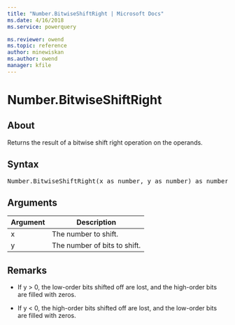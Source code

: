 ```yaml
---
title: "Number.BitwiseShiftRight | Microsoft Docs"
ms.date: 4/16/2018
ms.service: powerquery

ms.reviewer: owend
ms.topic: reference
author: minewiskan
ms.author: owend
manager: kfile
---
```

# Number.BitwiseShiftRight

  
## About  
Returns the result of a bitwise shift right operation on the operands.  
  
## Syntax

<pre>
Number.BitwiseShiftRight(x as number, y as number) as number  
</pre>
  
## Arguments  
  
|Argument|Description|  
|------------|---------------|  
|x|The number to shift.|  
|y|The number of bits to shift.|  
  
## <a name="__toc360788807"></a>Remarks  
  
-   If y &gt; 0, the low-order bits shifted off are lost, and the high-order bits are filled with zeros.  
  
-   If y &lt; 0, the high-order bits shifted off are lost, and the low-order bits are filled with zeros.  
  
